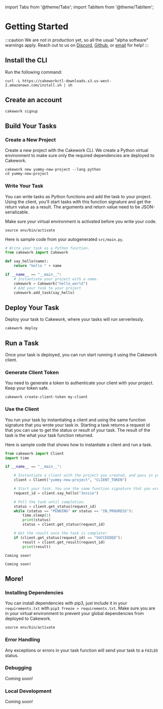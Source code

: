 import Tabs from '@theme/Tabs';
import TabItem from '@theme/TabItem';


# Getting Started

:::caution
We are not in production yet, so all the usual "alpha software" warnings apply. Reach out to us on [Discord](https://discord.gg/yB6GvheDcP), [Github](https://github.com/usecakework), or [email](mailto:eric@cakework.com) for help!
:::

## Install the CLI
Run the following command:

```
curl -L https://cakeworkctl-downloads.s3.us-west-2.amazonaws.com/install.sh | sh
```
## Create an account

```
cakework signup
```

## Build Your Tasks

### Create a New Project
Create a new project with the Cakework CLI. We create a Python virtual environment to make sure only the required dependencies are deployed to Cakework.

```
cakework new yummy-new-project --lang python
cd yummy-new-project
```

### Write Your Task
You can write tasks as Python functions and add the task to your project. Using the client, you'll start tasks with this function signature and get the return value as a result. The arguments and return value need to be JSON-serializable.

Make sure your virtual environment is activated before you write your code.
```
source env/bin/activate
```

Here is sample code from your autogenerated ```src/main.py```. 

```python
# Write your task as a Python function.
from cakework import Cakework

def say_hello(name):
    return "hello " + name

if __name__ == "__main__":
    # Instantiate your project with a name.
    cakework = Cakework("hello_world")
    # Add your task to your project
    cakework.add_task(say_hello)
```

## Deploy Your Task
Deploy your task to Cakework, where your tasks will run serverlessly.
```
cakework deploy
```

## Run a Task
Once your task is deployed, you can run start running it using the Cakework client.

### Generate Client Token
You need to generate a token to authenticate your client with your project. Keep your token safe.

```
cakework create-client-token my-client
```

### Use the Client
You run your task by instantiating a client and using the same function signature that you wrote your task in. Starting a task returns a request id that you can use to get the status or result of your task. The result of the task is the what your task function returned.

Here is sample code that shows how to instantiate a client and run a task.

<Tabs groupId="lang">
<TabItem value="python" label="Python">

```python
from cakework import Client
import time

if __name__ == "__main__":

    # Instantiate a client with the project you created, and pass in your client token.
    client = Client("yummy-new-project", "CLIENT_TOKEN")

    # Start your task. You use the same function signature that you wrote in your task.
    request_id = client.say_hello("Jessie")

    # Poll the task until completion.
    status = client.get_status(request_id)
    while (status == "PENDING" or status == "IN_PROGRESS"):
        time.sleep(1)
        print(status)
        status = client.get_status(request_id)

    # Get the result once the task is complete!
    if (client.get_status(request_id) == "SUCCEEDED"):
        result = client.get_result(request_id)
        print(result)
```

</TabItem>
<TabItem value="javascript" label="Javascript">

```
Coming soon!
```

</TabItem>
<TabItem value="rest" label="REST">

```
Coming soon!
```

</TabItem>
</Tabs>

## More!

### Installing Dependencies
You can install dependencies with pip3, just include it in your ```requirements.txt``` with ```pip3 freeze > requirements.txt```. Make sure you are in your virtual environment to prevent your global dependencies from deployed to Cakework.

```
source env/bin/activate
```

### Error Handling
Any exceptions or errors in your task function will send your task to a ```FAILED``` status.

### Debugging

Coming soon!

### Local Development

Coming soon!

